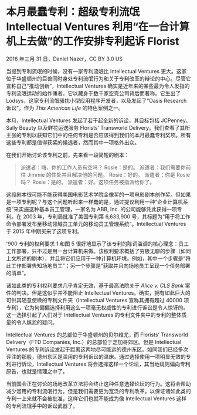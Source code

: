 # 本月最蠢专利：超级专利流氓 Intellectual Ventures 利用“在一台计算机上去做”的工作安排专利起诉 Florist

2016 年三月 31 日，Daniel Nazer，CC BY 3.0 US

当提到专利流氓的时候，没有一家专利流氓比 Intellectual Ventures 更大。这家位于华盛顿州的巨兽同时身处专利流氓行为和关于专利改革的辩论的中心。尽管它宣称自己“推动创新”，Intellectual Ventures 确实是近年来的某些最为令人发指的专利流氓运动的始作俑者。它以藏身于数千家空壳公司背后而著称。它生出了 Lodsys，这家专利流氓骚扰小型应用程序开发者，以及发起了“Oasis Research 诉讼”，作为 _This American Life_ 的特色案例之一。

本月，Intellectual Ventures 发起了若干起全新的诉讼，其目标包括 JCPenney、Sally Beauty 以及鲜花运送服务 Florists’ Transworld Delivery。我们查看了其所主张的专利以获知它们中的任何专利是否应该得到我们的本月最蠢专利奖项。所有这些专利都是值得获奖的候选者，然而其中一项格外出众。

在我们开始讨论该专利之前，先来看一段简短的剧本：

> 派遣者：嗨，你的工作人员有空吗？
> Rosie：是的。
> 派遣者：我们需要你前往 Jimmie 的住处并且解决他的问题。
> Rosie：好的。
> 派遣者：你是 Rosie 吗？
> Rosie：是的。
> 派遣者：好。这项任务被指派给你了。

这段剧本很可能不能获得美国电影艺术学院金像奖的一项电影剧本创作奖。但如果是一项专利呢？与这个问题听起来一样蠢的是，通过提议利用一种“企业计算机系统”来实施这种基本员工管理，一家名为 ABB, Inc. 的公司能够凭此获得一项专利。在 2003 年，专利局批准了美国专利第 6,633,900 号，其标题为“用于将工作命令部署发布至移动领域员工单元的移动员工管理系统”。Intellectual Ventures 于 2015 年中期买来了这项专利。

'900 专利的权利要求 1 和图 5 很好地显示了该专利的陈词滥调的核心理念：员工工作部署，只不过是用一台计算机来做。该权利要求概括了穷极无聊的步骤（如同上文所述的剧本），并且将它们应用于一种计算机环境。例如，其中一个步骤是“将此工作部署告知场地员工”；另一个步骤是“获取并且向场地员工呈现一个任务部署的清单”。

诸如此类的专利权利要求几乎肯定无效，基于最高法院关于 _Alice v. CLS Bank_ 案件的判决。但是这似乎并不能阻止 Intellectual Ventures。确实，拥有如此巨大的可供其随意使唤的专利文件夹（Intellectual Ventures 宣称其拥有超过 40000 项专利），它为何偏偏选择利用这么一项毫无权威性的专利进行诉讼是令人惊讶的。这一选择引起了人们对于 Intellectual Ventures 的专利文件夹中的专利的整体质量的令人尴尬的疑问。

Intellectual Ventures 的总部位于华盛顿州的贝尔维尤，而 Florists’ Transworld Delivery（FTD Companies, Inc.）的总部位于芝加哥郊区。但是 Intellectual Ventures 的专利诉讼发起于距离这两地尽可能远的德州东区。如同我们已经多次评注的那般，德州东区是滥用的专利诉讼的温床。通过选择使用一项明显无效的专利进行诉讼，Intellectual Ventures 将会选择这样一个论坛，其当地规则偏向专利原告，也就是情理之中了。

当前国会正在讨论的场地改革立法将会终止这种任意选择论坛的行为。这将会帮助减少滥用的专利流氓行为。但是我们需要更为宽泛的专利改革，以保证诸如此类的专利一上来就不会被批准，这样它们也就不能成为像 Intellectual Ventures 这样的专利流氓手中的诉讼武器了。
